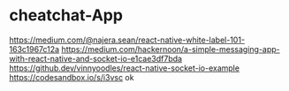 # cheatchat-App

https://medium.com/@najera.sean/react-native-white-label-101-163c1967c12a
https://medium.com/hackernoon/a-simple-messaging-app-with-react-native-and-socket-io-e1cae3df7bda
https://github.dev/vinnyoodles/react-native-socket-io-example
https://codesandbox.io/s/i3vsc
ok
